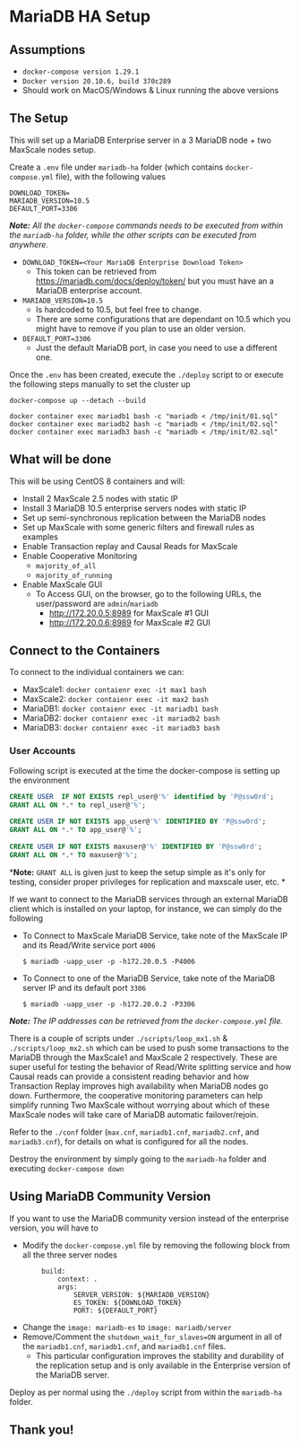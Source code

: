 # MariaDB HA Setup

## Assumptions

- `docker-compose version 1.29.1` 
- `Docker version 20.10.6, build 370c289`
- Should work on MacOS/Windows & Linux running the above versions

## The Setup

This will set up a MariaDB Enterprise server in a 3 MariaDB node + two MaxScale nodes setup.
 
Create a `.env` file under `mariadb-ha` folder (which contains `docker-compose.yml` file), with the following values
 
```
DOWNLOAD_TOKEN=
MARIADB_VERSION=10.5
DEFAULT_PORT=3306
```
 
***Note:** All the `docker-compose` commands needs to be executed from within the `mariadb-ha` folder, while the other scripts can be executed from anywhere.*
 
- `DOWNLOAD_TOKEN=<Your MariaDB Enterprise Download Token>`
  - This token can be retrieved from <https://mariadb.com/docs/deploy/token/> but you must have an a MariaDB enterprise account.
- `MARIADB_VERSION=10.5`
  - Is hardcoded to 10.5, but feel free to change.
  - There are some configurations that are dependant on 10.5 which you might have to remove if you plan to use an older version.
- `DEFAULT_PORT=3306`
  - Just the default MariaDB port, in case you need to use a different one.
 
Once the `.env` has been created, execute the `./deploy` script to or execute the following steps manually to set the cluster up
 
```
docker-compose up --detach --build
 
docker container exec mariadb1 bash -c "mariadb < /tmp/init/01.sql"
docker container exec mariadb2 bash -c "mariadb < /tmp/init/02.sql"
docker container exec mariadb3 bash -c "mariadb < /tmp/init/02.sql"
```
 
## What will be done
 
This will be using CentOS 8 containers and will:
 
- Install 2 MaxScale 2.5 nodes with static IP
- Install 3 MariaDB 10.5 enterprise servers nodes with static IP
- Set up semi-synchronous replication between the MariaDB nodes
- Set up MaxScale with some generic filters and firewall rules as examples
- Enable Transaction replay and Causal Reads for MaxScale
- Enable Cooperative Monitoring
  - `majority_of_all`
  - `majority_of_running`
- Enable MaxScale GUI
  - To Access GUI, on the browser, go to the following URLs, the user/password are `admin`/`mariadb`
    -  <http://172.20.0.5:8989> for MaxScale #1 GUI
    -  <http://172.20.0.6:8989> for MaxScale #2 GUI
 
## Connect to the Containers
 
To connect to the individual containers we can:
 
- MaxScale1: `docker contaienr exec -it max1 bash`
- MaxScale2: `docker contaienr exec -it max2 bash`
- MariaDB1: `docker contaienr exec -it mariadb1 bash`
- MariaDB2: `docker contaienr exec -it mariadb2 bash`
- MariaDB3: `docker contaienr exec -it mariadb3 bash`
 
### User Accounts
 
Following script is executed at the time the docker-compose is setting up the environment
 
```sql
CREATE USER  IF NOT EXISTS repl_user@'%' identified by 'P@ssw0rd';
GRANT ALL ON *.* to repl_user@'%';
 
CREATE USER IF NOT EXISTS app_user@'%' IDENTIFIED BY 'P@ssw0rd';
GRANT ALL ON *.* TO app_user@'%';
 
CREATE USER IF NOT EXISTS maxuser@'%' IDENTIFIED BY 'P@ssw0rd';
GRANT ALL ON *.* TO maxuser@'%';
```
 
***Note:** `GRANT ALL` is given just to keep the setup simple as it's only for testing, consider proper privileges for replication and maxscale user, etc. *
 
If we want to connect to the MariaDB services through an external MariaDB client which is installed on your laptop, for instance, we can simply do the following
 
- To Connect to MaxScale MariaDB Service, take note of the MaxScale IP and its Read/Write service port `4006`
 
  ```
  $ mariadb -uapp_user -p -h172.20.0.5 -P4006
  ```
 
- To Connect to one of the MariaDB Service, take note of the MariaDB server IP and its default port `3306`
 
  ```
  $ mariadb -uapp_user -p -h172.20.0.2 -P3306
  ```
 
***Note:** The IP addresses can be retrieved from the `docker-compose.yml` file.*
 
There is a couple of scripts under `./scripts/loop_mx1.sh` & `./scripts/loop_mx2.sh` which can be used to push some transactions to the MariaDB through the MaxScale1 and MaxScale 2 respectively. These are super useful for testing the behavior of Read/Write splitting service and how Causal reads can provide a consistent reading behavior and how Transaction Replay improves high availability when MariaDB nodes go down. Furthermore, the cooperative monitoring parameters can help simplify running Two MaxScale without worrying about which of these MaxScale nodes will take care of MariaDB automatic failover/rejoin.
 
Refer to the `./conf` folder (`max.cnf`, `mariadb1.cnf`, `mariadb2.cnf`, and `mariadb3.cnf`), for details on what is configured for all the nodes.
 
Destroy the environment by simply going to the `mariadb-ha` folder and executing `docker-compose down`

## Using MariaDB Community Version

If you want to use the MariaDB community version instead of the enterprise version, you will have to 

- Modify the `docker-compose.yml` file by removing the following block from all the three server nodes

```
        build:
            context: .
            args:
                SERVER_VERSION: ${MARIADB_VERSION}
                ES_TOKEN: ${DOWNLOAD_TOKEN}
                PORT: ${DEFAULT_PORT}
```

- Change the `image: mariadb-es` to `image: mariadb/server`
- Remove/Comment the `shutdown_wait_for_slaves=ON` argument in all of the `mariadb1.cnf`, `mariadb1.cnf`, and `mariadb1.cnf` files.
  - This particular configuration improves the stability and durability of the replication setup and is only available in the Enterprise version of the MariaDB server.

Deploy as per normal using the `./deploy` script from within the `mariadb-ha` folder.

## Thank you!

